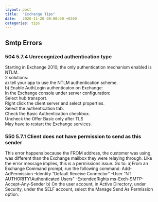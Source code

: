 ```yaml
---
layout: post
title:  "Exchange Tips"
date:   2020-11-20 00:00:00 +0300
categories: tips
---
```


## Smtp Errors

### 504 5.7.4 Unrecognized authentication type

Starting in Exchange 2010, the only authentication mechanism enabled is NTLM.  
2 solutions:  
a) tell your app to use the NTLM authentication scheme.  
b) Enable AuthLogin authenticaton on Exchange:  
In the Exchange console under server configuration:  
Select hub transport.  
Right click the client server and select properties.  
Select the authentication tab.  
Check the Basic Authentication checkbox.  
Uncheck the Offer Basic only after TLS  
May have to restart the Exchange services.  

### 550 5.7.1 Client does not have permission to send as this sender

This error happens because the FROM address, the customer was using, was different than the Exchange mailbox they were relaying through.
Like the error message implies, this is a permissions issue. Go to:
a)From an Exchange Command prompt, run the following command:
Add-AdPermission -Identity “Default Receive Connector” -User “NT AUTHORITY\Authenticated Users” -ExtendedRights ms-Exch-SMTP-Accept-Any-Sender
b) On the user account, in Active Directory, under Security, under the SELF account, select the Manage Send As Permission option.